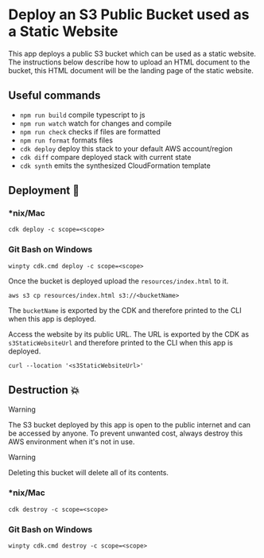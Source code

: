 # Deploy an S3 Public Bucket used as a Static Website

This app deploys a public S3 bucket which can be used as a static website. The instructions below describe how to upload an HTML document to the bucket, this HTML document will be the landing page of the static website.

## Useful commands

- `npm run build` compile typescript to js
- `npm run watch` watch for changes and compile
- `npm run check` checks if files are formatted
- `npm run format` formats files
- `cdk deploy` deploy this stack to your default AWS account/region
- `cdk diff` compare deployed stack with current state
- `cdk synth` emits the synthesized CloudFormation template

## Deployment :rocket:

### \*nix/Mac

`cdk deploy -c scope=<scope>`

### Git Bash on Windows

`winpty cdk.cmd deploy -c scope=<scope>`

Once the bucket is deployed upload the `resources/index.html` to it.

`aws s3 cp resources/index.html s3://<bucketName>`

The `bucketName` is exported by the CDK and therefore printed to the CLI when this app is deployed.

Access the website by its public URL. The URL is exported by the CDK as `s3StaticWebsiteUrl` and therefore printed to the CLI when this app is deployed.

`curl --location '<s3StaticWebsiteUrl>'`

## Destruction :boom:

> [!WARNING]
> The S3 bucket deployed by this app is open to the public internet and can be accessed by anyone. To prevent unwanted cost, always destroy this AWS environment when it's not in use.

> [!WARNING]
> Deleting this bucket will delete all of its contents.

### \*nix/Mac

`cdk destroy -c scope=<scope>`

### Git Bash on Windows

`winpty cdk.cmd destroy -c scope=<scope>`
